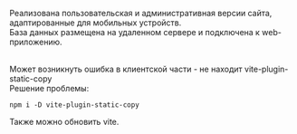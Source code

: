 Реализована пользовательская и административная версии сайта, адаптированные для мобильных устройств.<br/>
База данных размещена на удаленном сервере и подключена к web-приложению.<br/><br/>

Может возникнуть ошибка в клиентской части - не находит vite-plugin-static-copy <br/>
Решение проблемы:
```
npm i -D vite-plugin-static-copy
```
Также можно обновить vite.
